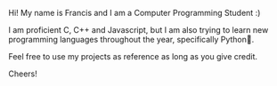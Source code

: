 Hi! My name is Francis and I am a Computer Programming Student :)

I am proficient C, C++ and Javascript, but I am also trying to learn new programming languages throughout the year, specifically Python🐍.

Feel free to use my projects as reference as long as you give credit. 

Cheers!
